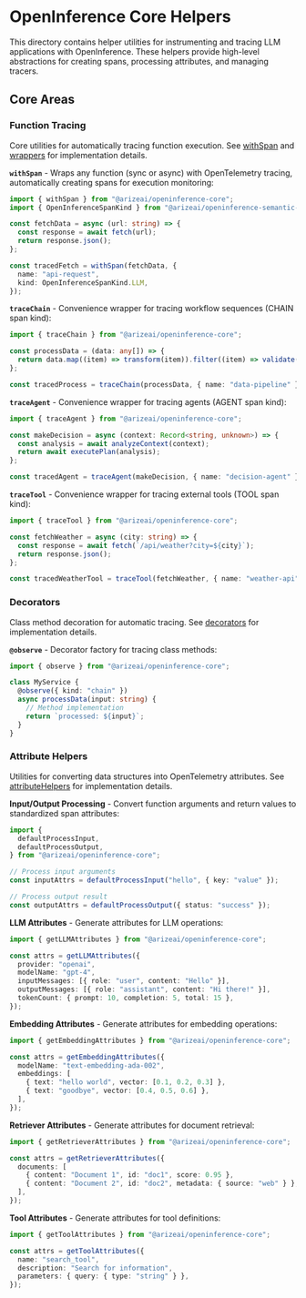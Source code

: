 # OpenInference Core Helpers

This directory contains helper utilities for instrumenting and tracing LLM applications with OpenInference. These helpers provide high-level abstractions for creating spans, processing attributes, and managing tracers.

## Core Areas

### Function Tracing

Core utilities for automatically tracing function execution. See [withSpan](withSpan.ts) and [wrappers](wrappers.ts) for implementation details.

**`withSpan`** - Wraps any function (sync or async) with OpenTelemetry tracing, automatically creating spans for execution monitoring:

```typescript
import { withSpan } from "@arizeai/openinference-core";
import { OpenInferenceSpanKind } from "@arizeai/openinference-semantic-conventions";

const fetchData = async (url: string) => {
  const response = await fetch(url);
  return response.json();
};

const tracedFetch = withSpan(fetchData, {
  name: "api-request",
  kind: OpenInferenceSpanKind.LLM,
});
```

**`traceChain`** - Convenience wrapper for tracing workflow sequences (CHAIN span kind):

```typescript
import { traceChain } from "@arizeai/openinference-core";

const processData = (data: any[]) => {
  return data.map((item) => transform(item)).filter((item) => validate(item));
};

const tracedProcess = traceChain(processData, { name: "data-pipeline" });
```

**`traceAgent`** - Convenience wrapper for tracing agents (AGENT span kind):

```typescript
import { traceAgent } from "@arizeai/openinference-core";

const makeDecision = async (context: Record<string, unknown>) => {
  const analysis = await analyzeContext(context);
  return await executePlan(analysis);
};

const tracedAgent = traceAgent(makeDecision, { name: "decision-agent" });
```

**`traceTool`** - Convenience wrapper for tracing external tools (TOOL span kind):

```typescript
import { traceTool } from "@arizeai/openinference-core";

const fetchWeather = async (city: string) => {
  const response = await fetch(`/api/weather?city=${city}`);
  return response.json();
};

const tracedWeatherTool = traceTool(fetchWeather, { name: "weather-api" });
```

### Decorators

Class method decoration for automatic tracing. See [decorators](decorators.ts) for implementation details.

**`@observe`** - Decorator factory for tracing class methods:

```typescript
import { observe } from "@arizeai/openinference-core";

class MyService {
  @observe({ kind: "chain" })
  async processData(input: string) {
    // Method implementation
    return `processed: ${input}`;
  }
}
```

### Attribute Helpers

Utilities for converting data structures into OpenTelemetry attributes. See [attributeHelpers](attributeHelpers.ts) for implementation details.

**Input/Output Processing** - Convert function arguments and return values to standardized span attributes:

```typescript
import {
  defaultProcessInput,
  defaultProcessOutput,
} from "@arizeai/openinference-core";

// Process input arguments
const inputAttrs = defaultProcessInput("hello", { key: "value" });

// Process output result
const outputAttrs = defaultProcessOutput({ status: "success" });
```

**LLM Attributes** - Generate attributes for LLM operations:

```typescript
import { getLLMAttributes } from "@arizeai/openinference-core";

const attrs = getLLMAttributes({
  provider: "openai",
  modelName: "gpt-4",
  inputMessages: [{ role: "user", content: "Hello" }],
  outputMessages: [{ role: "assistant", content: "Hi there!" }],
  tokenCount: { prompt: 10, completion: 5, total: 15 },
});
```

**Embedding Attributes** - Generate attributes for embedding operations:

```typescript
import { getEmbeddingAttributes } from "@arizeai/openinference-core";

const attrs = getEmbeddingAttributes({
  modelName: "text-embedding-ada-002",
  embeddings: [
    { text: "hello world", vector: [0.1, 0.2, 0.3] },
    { text: "goodbye", vector: [0.4, 0.5, 0.6] },
  ],
});
```

**Retriever Attributes** - Generate attributes for document retrieval:

```typescript
import { getRetrieverAttributes } from "@arizeai/openinference-core";

const attrs = getRetrieverAttributes({
  documents: [
    { content: "Document 1", id: "doc1", score: 0.95 },
    { content: "Document 2", id: "doc2", metadata: { source: "web" } },
  ],
});
```

**Tool Attributes** - Generate attributes for tool definitions:

```typescript
import { getToolAttributes } from "@arizeai/openinference-core";

const attrs = getToolAttributes({
  name: "search_tool",
  description: "Search for information",
  parameters: { query: { type: "string" } },
});
```
